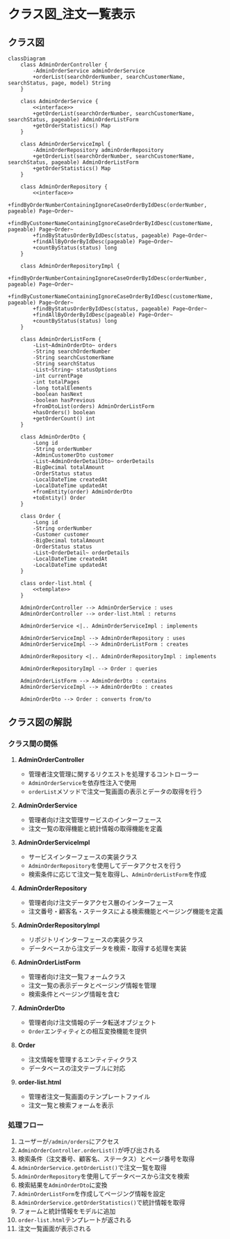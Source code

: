 # クラス図_注文一覧表示

## クラス図

```mermaid
classDiagram
    class AdminOrderController {
        -AdminOrderService adminOrderService
        +orderList(searchOrderNumber, searchCustomerName, searchStatus, page, model) String
    }
    
    class AdminOrderService {
        <<interface>>
        +getOrderList(searchOrderNumber, searchCustomerName, searchStatus, pageable) AdminOrderListForm
        +getOrderStatistics() Map
    }
    
    class AdminOrderServiceImpl {
        -AdminOrderRepository adminOrderRepository
        +getOrderList(searchOrderNumber, searchCustomerName, searchStatus, pageable) AdminOrderListForm
        +getOrderStatistics() Map
    }
    
    class AdminOrderRepository {
        <<interface>>
        +findByOrderNumberContainingIgnoreCaseOrderByIdDesc(orderNumber, pageable) Page~Order~
        +findByCustomerNameContainingIgnoreCaseOrderByIdDesc(customerName, pageable) Page~Order~
        +findByStatusOrderByIdDesc(status, pageable) Page~Order~
        +findAllByOrderByIdDesc(pageable) Page~Order~
        +countByStatus(status) long
    }
    
    class AdminOrderRepositoryImpl {
        +findByOrderNumberContainingIgnoreCaseOrderByIdDesc(orderNumber, pageable) Page~Order~
        +findByCustomerNameContainingIgnoreCaseOrderByIdDesc(customerName, pageable) Page~Order~
        +findByStatusOrderByIdDesc(status, pageable) Page~Order~
        +findAllByOrderByIdDesc(pageable) Page~Order~
        +countByStatus(status) long
    }
    
    class AdminOrderListForm {
        -List~AdminOrderDto~ orders
        -String searchOrderNumber
        -String searchCustomerName
        -String searchStatus
        -List~String~ statusOptions
        -int currentPage
        -int totalPages
        -long totalElements
        -boolean hasNext
        -boolean hasPrevious
        +fromDtoList(orders) AdminOrderListForm
        +hasOrders() boolean
        +getOrderCount() int
    }
    
    class AdminOrderDto {
        -Long id
        -String orderNumber
        -AdminCustomerDto customer
        -List~AdminOrderDetailDto~ orderDetails
        -BigDecimal totalAmount
        -OrderStatus status
        -LocalDateTime createdAt
        -LocalDateTime updatedAt
        +fromEntity(order) AdminOrderDto
        +toEntity() Order
    }
    
    class Order {
        -Long id
        -String orderNumber
        -Customer customer
        -BigDecimal totalAmount
        -OrderStatus status
        -List~OrderDetail~ orderDetails
        -LocalDateTime createdAt
        -LocalDateTime updatedAt
    }
    
    class order-list.html {
        <<template>>
    }
    
    AdminOrderController --> AdminOrderService : uses
    AdminOrderController --> order-list.html : returns
    
    AdminOrderService <|.. AdminOrderServiceImpl : implements
    
    AdminOrderServiceImpl --> AdminOrderRepository : uses
    AdminOrderServiceImpl --> AdminOrderListForm : creates
    
    AdminOrderRepository <|.. AdminOrderRepositoryImpl : implements
    
    AdminOrderRepositoryImpl --> Order : queries
    
    AdminOrderListForm --> AdminOrderDto : contains
    AdminOrderServiceImpl --> AdminOrderDto : creates
    
    AdminOrderDto --> Order : converts from/to
```

## クラス図の解説

### クラス間の関係

1. **AdminOrderController**
   - 管理者注文管理に関するリクエストを処理するコントローラー
   - `AdminOrderService`を依存性注入で使用
   - `orderList`メソッドで注文一覧画面の表示とデータの取得を行う

2. **AdminOrderService**
   - 管理者向け注文管理サービスのインターフェース
   - 注文一覧の取得機能と統計情報の取得機能を定義

3. **AdminOrderServiceImpl**
   - サービスインターフェースの実装クラス
   - `AdminOrderRepository`を使用してデータアクセスを行う
   - 検索条件に応じて注文一覧を取得し、`AdminOrderListForm`を作成

4. **AdminOrderRepository**
   - 管理者向け注文データアクセス層のインターフェース
   - 注文番号・顧客名・ステータスによる検索機能とページング機能を定義

5. **AdminOrderRepositoryImpl**
   - リポジトリインターフェースの実装クラス
   - データベースから注文データを検索・取得する処理を実装

6. **AdminOrderListForm**
   - 管理者向け注文一覧フォームクラス
   - 注文一覧の表示データとページング情報を管理
   - 検索条件とページング情報を含む

7. **AdminOrderDto**
   - 管理者向け注文情報のデータ転送オブジェクト
   - `Order`エンティティとの相互変換機能を提供

8. **Order**
   - 注文情報を管理するエンティティクラス
   - データベースの注文テーブルに対応

9. **order-list.html**
   - 管理者注文一覧画面のテンプレートファイル
   - 注文一覧と検索フォームを表示

### 処理フロー

1. ユーザーが`/admin/orders`にアクセス
2. `AdminOrderController.orderList()`が呼び出される
3. 検索条件（注文番号、顧客名、ステータス）とページ番号を取得
4. `AdminOrderService.getOrderList()`で注文一覧を取得
5. `AdminOrderRepository`を使用してデータベースから注文を検索
6. 検索結果を`AdminOrderDto`に変換
7. `AdminOrderListForm`を作成してページング情報を設定
8. `AdminOrderService.getOrderStatistics()`で統計情報を取得
9. フォームと統計情報をモデルに追加
10. `order-list.html`テンプレートが返される
11. 注文一覧画面が表示される 